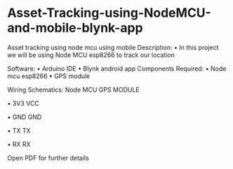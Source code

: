 # Asset-Tracking-using-NodeMCU-and-mobile-blynk-app

Asset tracking using node mcu using mobile
Description: 
•	In this project we will be using Node MCU esp8266 to track our location

Software:
•	Arduino IDE
•	Blynk android app
Components Required:
•	Node mcu esp8266
•	GPS module
 




Wiring Schematics:
Node MCU    GPS MODULE

•	3V3					    VCC

•	GND         GND

•	TX					     TX

•	RX					     RX

Open PDF for further details
